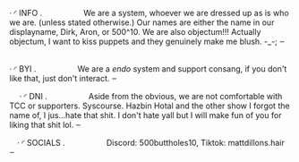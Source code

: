 
 ‧ ◜ INFO .
     We are a system, whoever we are dressed up as is who we are. (unless stated otherwise.) Our names are either the name in our displayname, Dirk, Aron, or 500^10. We are also objectum!!! Actually objectum, I want to kiss puppets and they genuinely make me blush. -_-; ⏖  

   ‧ ◜ BYI .
     We are a *endo* system and support consang, if you don't like that, just don't interact.  ⏖

  ‧ ◜ DNI .
     Aside from the obvious, we are not comfortable with TCC or supporters. Syscourse. Hazbin Hotal and the other show I forgot the name of, I jus...hate that shit. I don't hate yall but I will make fun of you for liking that shit lol.   ⏖ 

    ‧ ◜ SOCIALS .
     Discord: 500buttholes10, Tiktok: mattdillons.hair  ⏖
   
   
  
